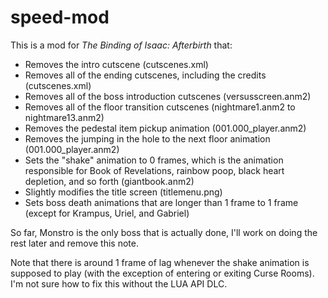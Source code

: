 # speed-mod

This is a mod for *The Binding of Isaac: Afterbirth* that:
* Removes the intro cutscene (cutscenes.xml)
* Removes all of the ending cutscenes, including the credits (cutscenes.xml)
* Removes all of the boss introduction cutscenes (versusscreen.anm2)
* Removes all of the floor transition cutscenes (nightmare1.anm2 to nightmare13.anm2)
* Removes the pedestal item pickup animation (001.000_player.anm2)
* Removes the jumping in the hole to the next floor animation (001.000_player.anm2)
* Sets the "shake" animation to 0 frames, which is the animation responsible for Book of Revelations, rainbow poop, black heart depletion, and so forth (giantbook.anm2)
* Slightly modifies the title screen (titlemenu.png)
* Sets boss death animations that are longer than 1 frame to 1 frame (except for Krampus, Uriel, and Gabriel)

So far, Monstro is the only boss that is actually done, I'll work on doing the rest later and remove this note.

Note that there is around 1 frame of lag whenever the shake animation is supposed to play (with the exception of entering or exiting Curse Rooms). I'm not sure how to fix this without the LUA API DLC.
